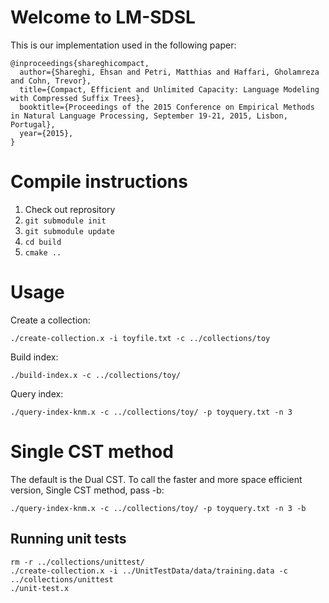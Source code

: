 # Welcome to LM-SDSL
This is our implementation used in the following paper:

```
@inproceedings{shareghicompact,
  author={Shareghi, Ehsan and Petri, Matthias and Haffari, Gholamreza and Cohn, Trevor},
  title={Compact, Efficient and Unlimited Capacity: Language Modeling with Compressed Suffix Trees},
  booktitle={Proceedings of the 2015 Conference on Empirical Methods in Natural Language Processing, September 19-21, 2015, Lisbon, Portugal},
  year={2015},
}
```

# Compile instructions

1. Check out reprository
2. `git submodule init`
3. `git submodule update`
4. `cd build`
5. `cmake ..`

# Usage

Create a collection:

```
./create-collection.x -i toyfile.txt -c ../collections/toy
```

Build index:

```
./build-index.x -c ../collections/toy/
```

Query index:

```
./query-index-knm.x -c ../collections/toy/ -p toyquery.txt -n 3
```

# Single CST method

The default is the Dual CST. To call the faster and more space efficient version, Single CST method, pass -b:

```
./query-index-knm.x -c ../collections/toy/ -p toyquery.txt -n 3 -b
```

## Running unit tests ##

```
rm -r ../collections/unittest/
./create-collection.x -i ../UnitTestData/data/training.data -c ../collections/unittest
./unit-test.x 
```

